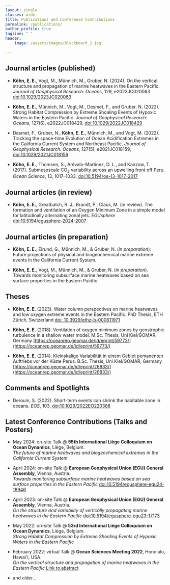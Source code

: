 ```yaml
---
layout: single
classes: wide
title: Publications and Conference Contributions
permalink: /publications/
author_profile: true
tagline: " "
header:
    image: /assets/images/blackboard_2.jpg

---
```



## Journal articles (published)

- **Köhn, E. E.**, Vogt, M., Münnich, M., Gruber, N. (2024). On the vertical structure and propagation of marine heatwaves in the Eastern Pacific. *Journal of Geophysical Research: Oceans*, 129, e2023JC020063 [doi:10.1029/2023JC020063](https://doi.org/10.1029/2023JC020063)

- **Köhn, E. E.**, Münnich, M., Vogt, M., Desmet, F., and Gruber, N. (2022). Strong Habitat Compression by Extreme Shoaling Events of Hypoxic Waters in the Eastern Pacific. *Journal of Geophysical Research: Oceans*, 127(6), e2022JC018429, [doi:10.1029/2022JC018429](https://doi.org/10.1029/2022JC018429)

- Desmet, F., Gruber, N., **Köhn, E. E.**, Münnich, M., and Vogt, M. (2022). Tracking the space-time Evolution of Ocean Acidification Extremes in the California Current System and Northeast Pacific. *Journal of Geophysical Research: Oceans*, 127(5), e2021JC018159, [doi:10.1029/2021JC018159](https://doi.org/10.1029/2021JC018159)

- **Köhn, E. E.**, Thomsen, S., Arévalo-Martínez, D. L., and Kanzow, T. (2017). Submesoscale CO<sub>2</sub> variability across an upwelling front off Peru. *Ocean Science*, 13, 1017–1033, [doi:10.5194/os-13-1017-2017](https://doi.org/10.5194/os-13-1017-2017)


## Journal articles (in review)

- **Köhn, E. E.**, Greatbatch, R. J., Brandt, P., Claus, M. (in review). The formation and ventilation of an Oxygen Minimum Zone in a simple model for latitudinally alternating zonal jets. *EGUsphere* [doi:10.5194/egusphere-2024-2007](https://doi.org/10.5194/egusphere-2024-2007)
 

## Journal articles (in preparation)

- **Köhn, E. E.**, Eirund, G., Münnich, M., & Gruber, N. (*in preparation*): Future projections of physical and biogeochemical marine extreme events in the California Current System.

- **Köhn, E. E.**, Vogt, M., Münnich, M., & Gruber, N. (*in preparation*). Towards monitoring subsurface marine heatwaves based on sea surface properties in the Eastern Pacific.


## Theses

- **Köhn, E. E.** (2023). Water column perspectives on marine heatwaves and low oxygen extreme events in the Eastern Pacific. PhD Thesis, ETH Zürich, Switzerland [doi: 10.3929/ethz-b-000611971](https://doi.org/10.3929/ethz-b-000611971)

- **Köhn, E. E.** (2018). Ventilation of oxygen minimum zones by geostrophic turbulence in a shallow water model. M.Sc. Thesis, Uni Kiel/GOMAR, Germany [https://oceanrep.geomar.de/id/eprint/59773/](https://oceanrep.geomar.de/id/eprint/59773/)

- **Köhn, E. E.** (2014). Kleinskalige Variabilität in einem Gebiet pemanenten Auftriebs vor der Küste Perus. B.Sc. Thesis, Uni Kiel/GOMAR, Germany [https://oceanrep.geomar.de/id/eprint/26833/](https://oceanrep.geomar.de/id/eprint/26833/)

## Comments and Spotlights

- Derouin, S. (2022). Short-term events can shrink the habitable zone in oceans. *EOS*, 103, [doi:10.1029/2022EO220388](https://doi.org/10.1029/2022EO220388)

## Latest Conference Contributions (Talks and Posters)

- May 2024: on-site Talk @ **55th International Liège Colloquium on Ocean Dynamics**, Liège, Belgium.\
*The future of marine heatwaves and biogeochemical extremes in the California Current System* 

- April 2024: on-site Talk @ **European Geophysical Union (EGU) General Assembly**, Vienna, Austria.\
*Towards monitoring subsurface marine heatwaves based on sea surface properties in the Eastern Pacific* [doi:10.5194/egusphere-egu24-18946](https://doi.org/10.5194/egusphere-egu24-18946)

- April 2023: on-site Talk @ **European Geophysical Union (EGU) General Assembly**, Vienna, Austria.\
*On the structure and variability of vertically propagating marine heatwaves in the Eastern Pacific* [doi:10.5194/egusphere-egu23-17173](https://doi.org/10.5194/egusphere-egu23-17173)

- May 2022: on-site Talk @ **53rd International Liège Colloquium on Ocean Dynamics**, Liège, Belgium.\
*Strong Habitat Compression by Extreme Shoaling Events of Hypoxic Waters in the Eastern Pacific*

- February 2022: virtual Talk @ **Ocean Sciences Meeting 2022**, Honolulu, Hawai'i, USA.\
*On the vertical structure and propagation of marine heatwaves in the Eastern Pacific* [Link to abstract](https://osm2022.secure-platform.com/a/gallery/rounds/3/details/6112)

- and older...
